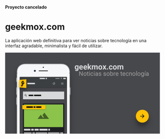 **Proyecto cancelado**
# geekmox.com
La aplicación web definitiva para ver noticias sobre tecnología en una interfaz agradable, minimalista y fácil de utilizar.

![geekmox.com Cover](/geekmox-og-cover.0.jpg)
